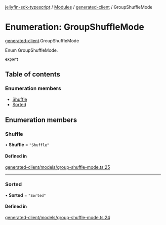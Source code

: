[jellyfin-sdk-typescript](../README.md) / [Modules](../modules.md) / [generated-client](../modules/generated_client.md) / GroupShuffleMode

# Enumeration: GroupShuffleMode

[generated-client](../modules/generated_client.md).GroupShuffleMode

Enum GroupShuffleMode.

**`export`**

## Table of contents

### Enumeration members

- [Shuffle](generated_client.GroupShuffleMode.md#shuffle)
- [Sorted](generated_client.GroupShuffleMode.md#sorted)

## Enumeration members

### Shuffle

• **Shuffle** = `"Shuffle"`

#### Defined in

[generated-client/models/group-shuffle-mode.ts:25](https://github.com/thornbill/jellyfin-sdk-typescript/blob/46678c1/src/generated-client/models/group-shuffle-mode.ts#L25)

___

### Sorted

• **Sorted** = `"Sorted"`

#### Defined in

[generated-client/models/group-shuffle-mode.ts:24](https://github.com/thornbill/jellyfin-sdk-typescript/blob/46678c1/src/generated-client/models/group-shuffle-mode.ts#L24)
